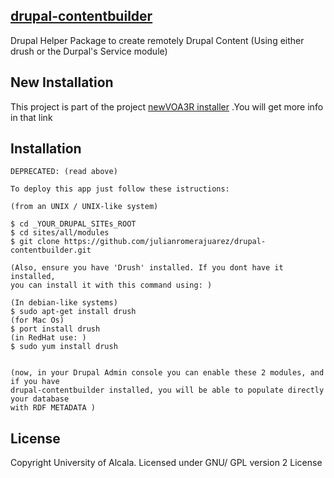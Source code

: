 [drupal-contentbuilder](#)
--

Drupal Helper Package to create remotely Drupal Content (Using either drush or the Durpal's Service module) 

New Installation
--

This project is part of the project [newVOA3R installer](https://github.com/julianromerajuarez/drupal-voa3rinstaller)
.You will get more info in that link  


Installation
--
    

    DEPRECATED: (read above)
    
    To deploy this app just follow these istructions:
    
    (from an UNIX / UNIX-like system)
    
    $ cd _YOUR_DRUPAL_SITEs_ROOT
    $ cd sites/all/modules
    $ git clone https://github.com/julianromerajuarez/drupal-contentbuilder.git
    
    (Also, ensure you have 'Drush' installed. If you dont have it installed, 
    you can install it with this command using: )
    
    (In debian-like systems)    
    $ sudo apt-get install drush
    (for Mac Os)
    $ port install drush
    (in RedHat use: )
    $ sudo yum install drush
    
    
    (now, in your Drupal Admin console you can enable these 2 modules, and if you have 
    drupal-contentbuilder installed, you will be able to populate directly your database 
    with RDF METADATA )  
    
    
        
    
License
--

Copyright University of Alcala. Licensed under GNU/ GPL version 2 License  

